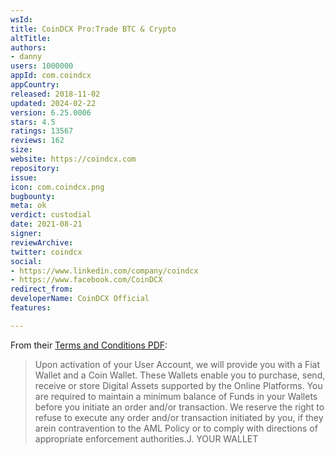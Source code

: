 ```yaml
---
wsId: 
title: CoinDCX Pro:Trade BTC & Crypto
altTitle: 
authors:
- danny
users: 1000000
appId: com.coindcx
appCountry: 
released: 2018-11-02
updated: 2024-02-22
version: 6.25.0006
stars: 4.5
ratings: 13567
reviews: 162
size: 
website: https://coindcx.com
repository: 
issue: 
icon: com.coindcx.png
bugbounty: 
meta: ok
verdict: custodial
date: 2021-08-21
signer: 
reviewArchive: 
twitter: coindcx
social:
- https://www.linkedin.com/company/coindcx
- https://www.facebook.com/CoinDCX
redirect_from: 
developerName: CoinDCX Official
features: 

---
```


From their [Terms and Conditions PDF](https://coindcx.com/assets/pdf/User%20Terms%20and%20Conditions.pdf):

> Upon activation of your User Account, we will provide you with a Fiat Wallet and a Coin Wallet. These Wallets enable you to purchase, send, receive or store Digital Assets supported by the Online Platforms. You are required to maintain a minimum balance of Funds in your Wallets before you initiate an order and/or transaction. We reserve the right to refuse to execute any order and/or transaction initiated by you,  if  they  arein  contravention  to  the  AML  Policy  or  to  comply  with  directions  of  appropriate enforcement authorities.J.  YOUR WALLET


